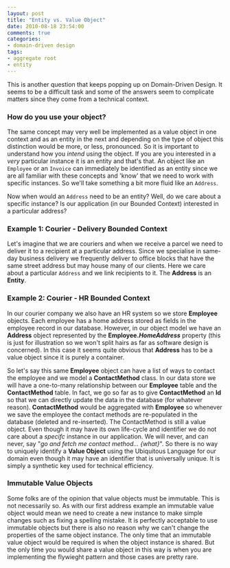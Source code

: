```yaml
---
layout: post
title: "Entity vs. Value Object"
date: 2010-08-18 23:54:00
comments: true
categories: 
- domain-driven design
tags:
- aggregate root
- entity
---
```


This is another question that keeps popping up on Domain-Driven Design. It seems to be a difficult task and some of the answers seem to complicate matters since they come from a technical context.

### How do you use your object?

The same concept may very well be implemented as a value object in one context and as an entity in the next and depending on the type of object this distinction would be more, or less, pronounced. So it is important to understand how you *intend* using the object. If you are you interested in a *very* particular instance it is an entity and that's that. An object like an `Employee` or an `Invoice` can immediately be identified as an entity since we are all familiar with these concepts and 'know' that we need to work with specific instances. So we'll take something a bit more fluid like an `Address`.

Now when would an `Address` need to be an entity? Well, do we care about a specific instance? Is our application (in our Bounded Context) interested in a particular address?

### Example 1: Courier - Delivery Bounded Context

Let's imagine that we are couriers and when we receive a parcel we need to deliver it to a recipient at a particular address. Since we specialise in same-day business delivery we frequently deliver to office blocks that have the same street address but may house many of our clients. Here we care about a particular `Address` and we link recipients to it. The **Address** is an **Entity**.

### Example 2: Courier - HR Bounded Context
In our courier company we also have an HR system so we store **Employee** objects. Each employee has a home address stored as fields in the employee record in our database. However, in our object model we have an **Address** object represented by the **Employee._HomeAddress_** property (this is just for illustration so we won't split hairs as far as software design is concerned). In this case it seems quite obvious that **Address** has to be a value object since it is purely a container.

So let's say this same **Employee** object can have a list of ways to contact the employee and we model a **ContactMethod** class. In our data store we will have a one-to-many relationship between our **Employee** table and the **ContactMethod** table. In fact, we go so far as to give **ContactMethod** an **Id** so that we can directly update the data in the database (for whatever reason). **ContactMethod** would be aggregated with **Employee** so whenever we save the employee the contact methods are re-populated in the database (deleted and re-inserted). The ContactMethod is still a value object. Even though it may have its own life-cycle and identifier we do not care about a *specifc* instance in our application. We will never, and can never, say "*go and fetch me contact method... {what}*". So there is no way to uniquely identify a **Value Object** using the Ubiquitous Language for our domain even though it may have an identifier that is universally unique. It is simply a synthetic key used for technical efficiency.

### Immutable Value Objects
Some folks are of the opinion that value objects must be immutable. This is not necessarily so. As with our first address example an immutable value object would mean we need to create a new instance to make simple changes such as fixing a spelling mistake. It is perfectly acceptable to use immutable objects but there is also no reason why we can't change the properties of the same object instance. The only time that an immutable value object would be required is when the object instance is shared. But the only time you would share a value object in this way is when you are implementing the flywieght pattern and those cases are pretty rare.




